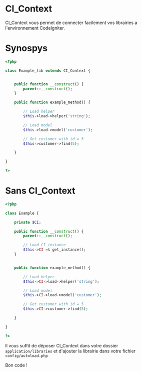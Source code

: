 CI_Context
==========

CI_Context vous permet de connecter facilement vos librairies a l'environnement CodeIgniter.

Synospys
===
```php
<?php

class Example_lib extends CI_Context {


    public function __construct() {
        parent::__construct();
    }

    public function example_method() {

        // Load helper
        $this->load->helper('string');

        // Load model
        $this->load->model('customer');

        // Get customer with id = 5
        $this->customer->find(5);

    }

}

?>
```

Sans CI_Context
===

```php
<?php

class Example {

    private $CI;

    public function __construct() {
        parent::__construct();

        // Load CI instance
        $this->CI =& get_instance();
    }


    public function example_method() {

        // Load helper
        $this->CI->load->helper('string');

        // Load model
        $this->CI->load->model('customer');

        // Get customer with id = 5
        $this->CI->customer->find(5);

    }

}

?>
```

Il vous suffit de déposer CI_Context dans votre dossier `application/libraries` et d'ajouter la librairie dans votre fichier `config/autoload.php`

Bon code !
